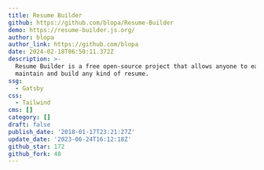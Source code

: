 ```yaml
---
title: Resume Builder
github: https://github.com/blopa/Resume-Builder
demo: https://resume-builder.js.org/
author: blopa
author_link: https://github.com/blopa
date: 2024-02-18T06:50:11.372Z
description: >-
  Resume Builder is a free open-source project that allows anyone to easily
  maintain and build any kind of resume.
ssg:
  - Gatsby
css:
  - Tailwind
cms: []
category: []
draft: false
publish_date: '2018-01-17T23:21:27Z'
update_date: '2023-06-24T16:12:18Z'
github_star: 172
github_fork: 40
---
```

